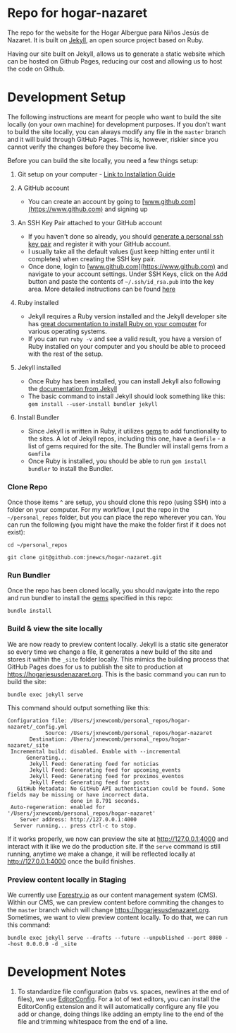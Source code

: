 # Repo for hogar-nazaret
The repo for the website for the Hogar Albergue para Niños Jesús de Nazaret. It is built on [Jekyll](https://jekyllrb.com), an open source project based on Ruby.

Having our site built on Jekyll, allows us to generate a static website which can be hosted on Github Pages, reducing our cost and allowing us to host the code on Github.

# Development Setup
The following instructions are meant for people who want to build the site locally (on your own machine) for development purposes. If you don't want to build the site locally, you can always modify any file in the `master` branch and it will build through GitHub Pages. This is, however, riskier since you cannot verify the changes before they become live.

Before you can build the site locally, you need a few things setup:

1. Git setup on your computer - [Link to Installation Guide](https://help.github.com/en/github/getting-started-with-github/set-up-git)

2. A GitHub account
    - You can create an account by going to [www.github.com](https://www.github.com) and signing up

3. An SSH Key Pair attached to your GitHub account
    - If you haven't done so already, you should [generate a personal ssh key pair](https://help.github.com/en/github/authenticating-to-github/connecting-to-github-with-ssh) and register it with your GitHub account.
    - I usually take all the default values (just keep hitting enter until it completes) when creating the SSH key pair.
    - Once done, login to [www.github.com](https://www.github.com) and navigate to your account settings. Under SSH Keys, click on the Add button and paste the contents of `~/.ssh/id_rsa.pub` into the key area. More detailed instructions can be found [here](https://help.github.com/en/github/authenticating-to-github/adding-a-new-ssh-key-to-your-github-account)

4. Ruby installed
    - Jekyll requires a Ruby version installed and the Jekyll developer site has [great documentation to install Ruby on your computer](https://jekyllrb.com/docs/installation/) for various operating systems.
    - If you can run `ruby -v` and see a valid result, you have a version of Ruby installed on your computer and you should be able to proceed with the rest of the setup.

5. Jekyll installed
    - Once Ruby has been installed, you can install Jekyll also following the [documentation from Jekyll](https://jekyllrb.com/docs/installation/)
    - The basic command to install Jekyll should look something like this: `gem install --user-install bundler jekyll`

6. Install Bundler
    - Since Jekyll is written in Ruby, it utilizes [gems](https://jekyllrb.com/docs/ruby-101/#gems) to add functionality to the sites. A lot of Jekyll repos, including this one, have a `Gemfile` - a list of gems required for the site. The Bundler will install gems from a `Gemfile`
    - Once Ruby is installed, you should be able to run `gem install bundler` to install the Bundler.


### Clone Repo

Once those items ^ are setup, you should clone this repo (using SSH) into a folder on your computer. For my workflow, I put the repo in the `~/personal_repos` folder, but you can place the repo wherever you can. You can run the following (you might have the make the folder first if it does not exist):

```
cd ~/personal_repos

git clone git@github.com:jnewcs/hogar-nazaret.git
```

### Run Bundler
Once the repo has been cloned locally, you should navigate into the repo and run bundler to install the [gems](https://jekyllrb.com/docs/ruby-101/#gems) specified in this repo:
```
bundle install
```

### Build & view the site locally
We are now ready to preview content locally. Jekyll is a static site generator so every time we change a file, it generates a new build of the site and stores it within the `_site` folder locally. This mimics the building process that GitHub Pages does for us to publish the site to production at https://hogarjesusdenazaret.org. This is the basic command you can run to build the site:

```
bundle exec jekyll serve
```

This command should output something like this:

```
Configuration file: /Users/jxnewcomb/personal_repos/hogar-nazaret/_config.yml
            Source: /Users/jxnewcomb/personal_repos/hogar-nazaret
       Destination: /Users/jxnewcomb/personal_repos/hogar-nazaret/_site
 Incremental build: disabled. Enable with --incremental
      Generating...
       Jekyll Feed: Generating feed for noticias
       Jekyll Feed: Generating feed for upcoming_events
       Jekyll Feed: Generating feed for proximos_eventos
       Jekyll Feed: Generating feed for posts
   GitHub Metadata: No GitHub API authentication could be found. Some fields may be missing or have incorrect data.
                    done in 8.791 seconds.
 Auto-regeneration: enabled for '/Users/jxnewcomb/personal_repos/hogar-nazaret'
    Server address: http://127.0.0.1:4000
  Server running... press ctrl-c to stop.
```

If it works properly, we now can preview the site at http://127.0.0.1:4000 and interact with it like we do the production site. If the `serve` command is still running, anytime we make a change, it will be reflected locally at http://127.0.0.1:4000 once the build finishes.

### Preview content locally in Staging
We currently use [Forestry.io](https://forestry.io/) as our content management system (CMS). Within our CMS, we can preview content before commiting the changes to the `master` branch which will change https://hogarjesusdenazaret.org. Sometimes, we want to view preview content locally. To do that, we can run this command:

```
bundle exec jekyll serve --drafts --future --unpublished --port 8080 --host 0.0.0.0 -d _site
```

# Development Notes
1. To standardize file configuration (tabs vs. spaces, newlines at the end of files), we use [EditorConfig](https://editorconfig.org/). For a lot of text editors, you can install the EditorConfig extension and it will automatically configure any file you add or change, doing things like adding an empty line to the end of the file and trimming whitespace from the end of a line.
